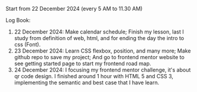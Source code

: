 Start from 22 December 2024 (every 5 AM to 11.30 AM)

Log Book:
1. 22 December 2024: Make calendar schedule; Finish my lesson, last I study from definition of web, html, and for ending the day the intro to css (Font).
2. 23 December 2024: Learn CSS flexbox, position, and many more; Make github repo to save my project; And go to frontend mentor website to see getting started page to start my frontend road map.
3. 24 December 2024: I focusing my frontend mentor challenge, it's about qr code design. I finished around 1 hour with HTML 5 and CSS 3, implementing the semantic and best case that I have learn.
